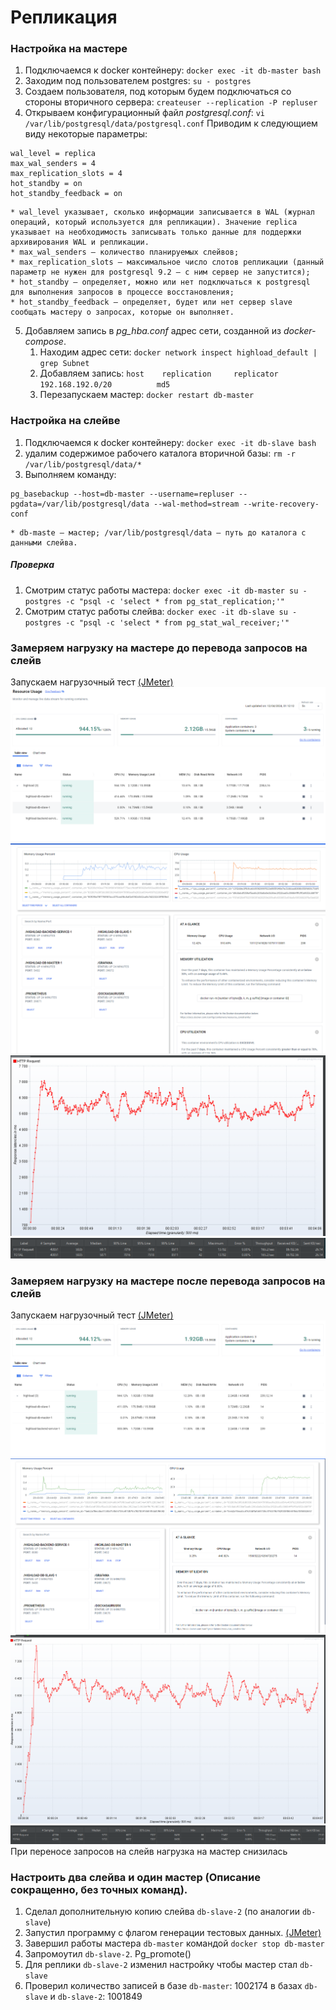 # Репликация

### Настройка на мастере

1) Подключаемся к docker контейнеру: `docker exec -it db-master bash`
2) Заходим под пользователем postgres: `su - postgres`
3) Создаем пользователя, под которым будем подключаться со стороны вторичного сервера: `createuser --replication -P repluser`
4) Открываем конфигурационный файл _postgresql.conf_: `vi /var/lib/postgresql/data/postgresql.conf`
Приводим к следующием виду некоторые параметры:

```
wal_level = replica
max_wal_senders = 4
max_replication_slots = 4
hot_standby = on
hot_standby_feedback = on
```

```
* wal_level указывает, сколько информации записывается в WAL (журнал операций, который используется для репликации). Значение replica указывает на необходимость записывать только данные для поддержки архивирования WAL и репликации.
* max_wal_senders — количество планируемых слейвов;
* max_replication_slots — максимальное число слотов репликации (данный параметр не нужен для postgresql 9.2 — с ним сервер не запустится);
* hot_standby — определяет, можно или нет подключаться к postgresql для выполнения запросов в процессе восстановления;
* hot_standby_feedback — определяет, будет или нет сервер slave сообщать мастеру о запросах, которые он выполняет.
```

5) Добавляем запись в _pg_hba.conf_ адрес сети, созданной из _docker-compose_.
    1) Находим адрес сети: `docker network inspect highload_default | grep Subnet`
    2) Добавляем запись: `host    replication     replicator       192.168.192.0/20          md5`
    3) Перезапускаем мастер: `docker restart db-master`

### Настройка на слейве

1) Подключаемся к docker контейнеру: `docker exec -it db-slave bash`
2) удалим содержимое рабочего каталога вторичной базы: `rm -r /var/lib/postgresql/data/*`
3) Выполняем команду: 
 ```
pg_basebackup --host=db-master --username=repluser --pgdata=/var/lib/postgresql/data --wal-method=stream --write-recovery-conf 
 ```
 ```
* db-maste — мастер; /var/lib/postgresql/data — путь до каталога с данными слейва.
```
##### Проверка
1) Смотрим статус работы мастера:
`docker exec -it db-master su - postgres -c "psql -c 'select * from pg_stat_replication;'"`
2) Смотрим статус работы слейва:
`docker exec -it db-slave su - postgres -c "psql -c 'select * from pg_stat_wal_receiver;'"`


### Замеряем нагрузку на мастере до перевода запросов на слейв
Запускаем нагрузочный тест [(JMeter)](jmeter/otus_highload_test_plan.jmx)
![before.png](before_replica%2Fbefore.png)
![before_1.png](before_replica%2Fbefore_1.png)
![before_2.png](before_replica%2Fbefore_2.png)
![before_3.png](before_replica%2Fbefore_3.png)

### Замеряем нагрузку на мастере после перевода запросов на слейв
Запускаем нагрузочный тест [(JMeter)](jmeter/otus_highload_test_plan.jmx)
![after.png](after_replica%2Fafter.png)
![after_1.png](after_replica%2Fafter_1.png)
![after_2.png](after_replica%2Fafter_2.png)
![after_3.png](after_replica%2Fafter_3.png)
При переносе запросов на слейв нагрузка на мастер снизилась

### Настроить два слейва и один мастер (Описание сокращенно, без точных команд).
1) Сделал дополнительную копию слейва `db-slave-2` (по аналогии `db-slave`)
2) Запустил программу с флагом генерации тестовых данных. [(JMeter)](jmeter/otus_highload_test_plan.jmx)
3) Завершил работы мастера `db-master` командой `docker stop db-master`
4) Запромоутил `db-slave-2`. Pg_promote()
5) Для реплики `db-slave-2` изменил настройку чтобы мастер стал `db-slave`
6) Проверил количество записей в базе `db-master`: 1002174 в базах `db-slave` и `db-slave-2`: 1001849
